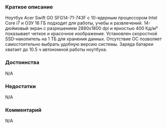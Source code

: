 ### **Краткое описание**
Ноутбук Acer Swift GO SFG14-71-743F с 10-ядерным процессором Intel Core i7 и ОЗУ 16 ГБ подходит для работы, учебы и развлечений. 14-дюймовый экран с разрешением 2880x1800 dpi и яркостью 400 Кд/м² показывает четкое и красочное изображение. Установлен скоростной SSD-накопитель на 1 ТБ для хранения данных. Отсутствие ОС позволяет самостоятельно выбрать удобную версию системы. Заряда батареи хватает до 10.5 ч автономной работы ноутбука.

### **Достоинства**
N/A

### **Недостатки**
N/A

### **Комментарий**
N/A
